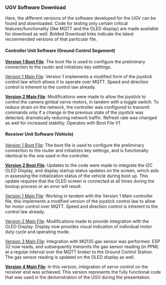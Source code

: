 ### UGV Software Download

Here, the different versions of the software developed for the UGV can be found and downloaded. Code for testing only certain critical features/functionality (like MQTT and the OLED display) are made available for download as well. Bolded Download links indicate the latest recommended versions of that particular file.



#### Controller Unit Software (Ground Control Segement)

**[Version 1 Boot File](../Python_Code_and_Reviews/MQTT_Controller_Code/mqttbootcontroller)**:
The boot file is used to configure the preliminary connection to the router and initializes key setttings.

[Version 1 Main File](../Python_Code_and_Reviews/MQTT_Controller_Code/mqttmaincontroller):
Version 1 implements a modified form of the joystick control law which allows it to operate over MQTT. Speed and direction control is inherent to the control law already.

**[Version 2 Main File](../Python_Code_and_Reviews/MQTT_Controller_Code/mqttmaincontrollerv2)**:
Modifications were made to allow the joystick to control the camera gimbal servo motors, in tandem with a toggle switch. To reduce strain on the network, the controller was configured to transmit commands only if a change in the previous state of the joystick was detected, dramatically reducing network traffic. Refresh rate was changed as well for increased stability. Operates with Boot File V1


#### Receiver Unit Software (Vehicle)
[Version 1 Boot File](../Python_Code_and_Reviews/MQTT_Receiver_Code/mqttbootreceiver):
The boot file is used to configure the preliminary connection to the router and initializes key settings, and is functionally identical to the one used in the controller.

**[Version 2 Boot File](../Python_Code_and_Reviews/MQTT_Receiver_Code/mqttbootreceiverv2)**:
Updates to the code were made to integrate the I2C OLED Display, and display startup status updates on the screen, which aids in assessing the initialization status of the vehicle during boot up. This update requires that the OLED screen is connected at all times during the bootup process or an error will result.

[Version 1 Main File](../Python_Code_and_Reviews/MQTT_Receiver_Code/mqttmainreceiver):
Working in tandem with the Version 1 Main controller file, this implements a modified version of the joystick control law to allow for motor control over MQTT. Speed and direction control is inherent to the control law already.

[Version 2 Main File](../Python_Code_and_Reviews/MQTT_Receiver_Code/mqttmainreceiverv2):
Modifications made to provide integration with the OLED Display. Display now provides visual indication of individual motor duty cycle and operating mode.

[Version 3 Main File](../Python_Code_and_Reviews/MQTT_Receiver_Code/mqttmainreceiverv3):
Integration with MQ135 gas sensor was performed. ESP 32 now reads, and subsequently transmits the gas sensor reading (in PPM) at a regular interval over the MQTT broker to the Ground Control Station. The gas sensor reading is updated on the OLED display as well.

**[Version 4 Main File](../Python_Code_and_Reviews/MQTT_Receiver_Code/mqttmainreceiverv4)**:
In this version, integration of servo control on the receiver end was achieved. This version represents the fully functional code that was used in the demonstration of the UGV during the presentation.
